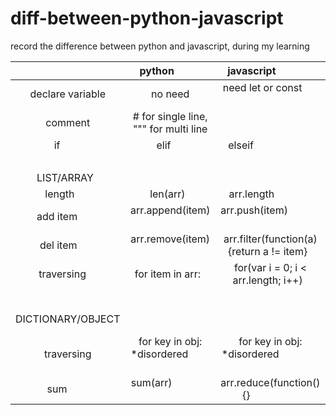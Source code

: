 # diff-between-python-javascript
record the difference between python and javascript, during my learning

|                   | python                                 | javascript                                     |
|:-----------------:|:--------------------------------------:|:----------------------------------------------:|
| declare variable  | no need                                | need let or const                              |
| comment           | # for single line, """ for multi line  |                                                |
| if                | elif                                   | elseif                                         |
|                   |                                        |                                                |
| LIST/ARRAY        |                                        |                                                |
| length            | len(arr)                               | arr.length                                     |
| add item          | arr.append(item)                       | arr.push(item)                                 |
| del item          | arr.remove(item)                       | arr.filter(function(a){return a != item}       |
| traversing        | for item in arr:                       | for(var i = 0; i < arr.length; i++)            |
|                   |                                        |                                                |
| DICTIONARY/OBJECT |                                        |                                                |
| traversing        | for key in obj: *disordered            | for key in obj: *disordered                    |
| sum               | sum(arr)                               | arr.reduce(function(){}                        |
